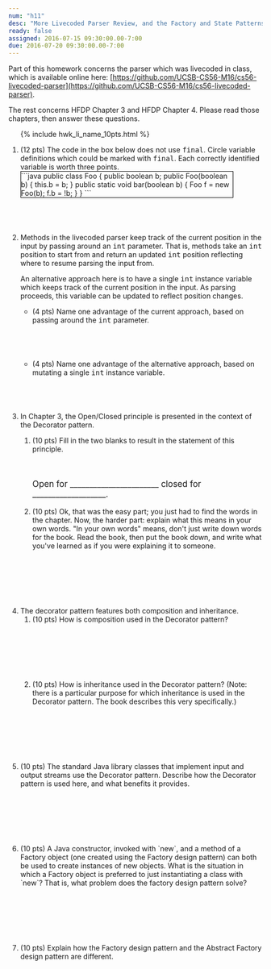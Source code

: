 ```yaml
---
num: "h11"
desc: "More Livecoded Parser Review, and the Factory and State Patterns"
ready: false
assigned: 2016-07-15 09:30:00.00-7:00
due: 2016-07-20 09:30:00.00-7:00
---
```


Part of this homework concerns the parser which was livecoded in class, which is available online here: [https://github.com/UCSB-CS56-M16/cs56-livecoded-parser](https://github.com/UCSB-CS56-M16/cs56-livecoded-parser).

The rest concerns <span data-hfdp="3">HFDP Chapter 3</span> and
<span data-hfdp="4">HFDP Chapter 4</span>.  Please read those chapters, 
then answer these questions.


<ol>

{% include hwk_li_name_10pts.html %}

<li style="margin-bottom:5em;">
(12 pts) The code in the box below does not use <tt>final</tt>.  Circle variable definitions which could be marked with <tt>final</tt>.  Each correctly identified variable is worth three points.

<div style="width: 30em; float:bottom; border: 1px solid black;" markdown="1">
```java
public class Foo {
  public boolean b;
  public Foo(boolean b) {
    this.b = b;
  }
  public static void bar(boolean b) {
    Foo f = new Foo(b);
    f.b = !b;
  }
}
```
</div>

</li>

<li>
Methods in the livecoded parser keep track of the current position in the input by passing around an <tt>int</tt> parameter.
That is, methods take an <tt>int</tt> position to start from and return an updated <tt>int</tt> position reflecting where to resume parsing the input from.

An alternative approach here is to have a single <tt>int</tt> instance variable which keeps track of the current position in the input.  As parsing proceeds, this variable can be updated to reflect position changes.

<ul>
<li style="margin-bottom:5em;">(4 pts) Name one advantage of the current approach, based on passing around the <tt>int</tt> parameter.</li>
<li style="margin-bottom:5em;">(4 pts) Name one advantage of the alternative approach, based on mutating a single <tt>int</tt> instance variable.</li>
</ul>

</li>

<li style="margin-bottom:5em;">

In Chapter 3, the Open/Closed principle is presented in the context of
the Decorator pattern.  
<ol>
<li> (10 pts) Fill in the two blanks to result in the
statement of this principle.

<p style="margin-top:3em; font-size: 120%;">
Open for _______________________  closed for ___________________.
</p>
</li>

<li style="margin-bottom:8em;">(10 pts) Ok, that was the easy part; you just had to find the words in the chapter.  Now, the harder part: explain what this means in your own words.  "In your own words" means, don't just write down words for the book.   Read the book, then put the book down, and write what you've learned as if you were explaining it to someone.

</li>
</ol>

<div class="pagebreak"></div>
</li>

<li style="margin-bottom:1em;"> The decorator pattern features both
composition and inheritance. 

<ol>
<li style="margin-bottom:8em;"> (10 pts) How is composition used in the Decorator pattern?

</li>

<li style="margin-bottom:8em;"> (10 pts) How is inheritance used in
the Decorator pattern?  (Note: there is a particular purpose for which
inheritance is used in the Decorator pattern.   The book describes this very specifically.)
</li>

</ol>

</li>

<li style="margin-bottom:8em;"> (10 pts) The standard Java library classes that
implement input and output streams use the Decorator pattern.  Describe how the Decorator pattern is used here, and what benefits it provides. 
</li>



<li style="margin-bottom:8em;" markdown="1"> (10 pts) A Java constructor, invoked with `new`, and a method of a Factory object (one created using the Factory design pattern) can both be used to create instances of new objects.   What is the situation in which a Factory object is preferred to just instantiating a class with `new`?   That is, what problem does the factory design pattern solve?

</li>

<li style="margin-bottom:8em;" markdown="1"> (10 pts) Explain how the
Factory design pattern and the Abstract Factory design pattern are different.

</li>


</ol>

<div style="display:none">
http://UCSB-CS56-M16.github.io/hwk/h11
</div>
